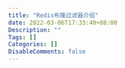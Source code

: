 ```yaml
---
title: "Redis布隆过滤器介绍"
date: 2022-03-06T17:33:40+08:00
Description: ""
Tags: []
Categories: []
DisableComments: false
---
```

